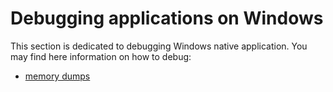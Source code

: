 Debugging applications on Windows
=================================

This section is dedicated to debugging Windows native application. You may find here information on how to debug:

- [memory dumps](memory-dumps)


